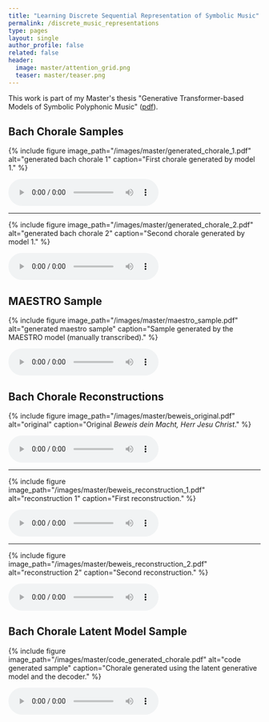 ```yaml
---
title: "Learning Discrete Sequential Representation of Symbolic Music"
permalink: /discrete_music_representations
type: pages
layout: single
author_profile: false
related: false
header:
  image: master/attention_grid.png
  teaser: master/teaser.png
---
```


This work is part of my Master's thesis "Generative Transformer-based Models of Symbolic Polyphonic Music" ([pdf](/assets/pdfs/mami_thesis.pdf)). 

## Bach Chorale Samples

{% include figure image_path="/images/master/generated_chorale_1.pdf" alt="generated bach chorale 1" caption="First chorale generated by model 1." %}

<audio controls>
  <source src="../../assets/audio/master/bach_sample_1.mp3" type="audio/mp3">
</audio>

---

{% include figure image_path="/images/master/generated_chorale_2.pdf" alt="generated bach chorale 2" caption="Second chorale generated by model 1." %}

<audio controls>
  <source src="../../assets/audio/master/bach_sample_2.mp3" type="audio/mp3">
</audio>


## MAESTRO Sample

{% include figure image_path="/images/master/maestro_sample.pdf" alt="generated maestro sample" caption="Sample generated by the MAESTRO model (manually transcribed)." %}

<audio controls>
  <source src="../../assets/audio/master/maestro_sample.mp3" type="audio/mp3">
</audio>


## Bach Chorale Reconstructions

{% include figure image_path="/images/master/beweis_original.pdf" alt="original" caption="Original *Beweis dein Macht, Herr Jesu Christ*." %}

<audio controls>
  <source src="../../assets/audio/master/bach_original.mp3" type="audio/mp3">
</audio>

---

{% include figure image_path="/images/master/beweis_reconstruction_1.pdf" alt="reconstruction 1" caption="First reconstruction." %}

<audio controls>
  <source src="../../assets/audio/master/bach_reconstruction_1.mp3" type="audio/mp3">
</audio>

---

{% include figure image_path="/images/master/beweis_reconstruction_2.pdf" alt="reconstruction 2" caption="Second reconstruction." %}

<audio controls>
  <source src="../../assets/audio/master/bach_reconstruction_2.mp3" type="audio/mp3">
</audio>


## Bach Chorale Latent Model Sample

{% include figure image_path="/images/master/code_generated_chorale.pdf" alt="code generated sample" caption="Chorale generated using the latent generative model and the decoder." %}

<audio controls>
  <source src="../../assets/audio/master/bach_code_sample.mp3" type="audio/mp3">
</audio>
